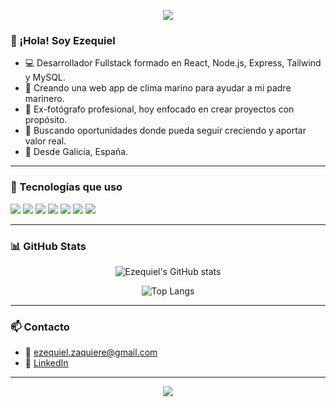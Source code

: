 <p align="center">
  <img src="https://capsule-render.vercel.app/api?type=waving&color=ffffff&height=200&section=header&text=Ezequiel%20%7C%20Dev%20Fullstack&fontSize=40&fontColor=000000" />
</p>

### 👋 ¡Hola! Soy Ezequiel

- 💻 Desarrollador Fullstack formado en React, Node.js, Express, Tailwind y MySQL.
- 🌊 Creando una web app de clima marino para ayudar a mi padre marinero.
- 📸 Ex-fotógrafo profesional, hoy enfocado en crear proyectos con propósito.
- 🎯 Buscando oportunidades donde pueda seguir creciendo y aportar valor real.
- 📍 Desde Galicia, España.

---

### 🧰 Tecnologías que uso

<p>
  <img src="https://img.shields.io/badge/JavaScript-white?style=for-the-badge&logo=javascript&logoColor=F7DF1E"/>
  <img src="https://img.shields.io/badge/React-white?style=for-the-badge&logo=react&logoColor=61DAFB"/>
  <img src="https://img.shields.io/badge/Node.js-white?style=for-the-badge&logo=node.js&logoColor=339933"/>
  <img src="https://img.shields.io/badge/Express-white?style=for-the-badge&logo=express&logoColor=000000"/>
  <img src="https://img.shields.io/badge/Tailwind_CSS-white?style=for-the-badge&logo=tailwind-css&logoColor=38B2AC"/>
  <img src="https://img.shields.io/badge/MySQL-white?style=for-the-badge&logo=mysql&logoColor=4479A1"/>
  <img src="https://img.shields.io/badge/Git-white?style=for-the-badge&logo=git&logoColor=F05032"/>
</p>

---

### 📊 GitHub Stats

<p align="center">
  <img src="https://github-readme-stats.vercel.app/api?username=ezequielzaquiere&show_icons=true&theme=github_dark&hide_border=true" alt="Ezequiel's GitHub stats" />
</p>

<p align="center">
  <img src="https://github-readme-stats.vercel.app/api/top-langs/?username=ezequielzaquiere&layout=compact&theme=github_dark&hide_border=true" alt="Top Langs" />
</p>

---

### 📫 Contacto

- 📧 ezequiel.zaquiere@gmail.com
- 🔗 [LinkedIn](https://linkedin.com/in/ezequiel-zaquiere) <!-- Actualizá con tu usuario -->

---

<p align="center">
  <img src="https://capsule-render.vercel.app/api?type=waving&color=ffffff&height=100&section=footer"/>
</p>
